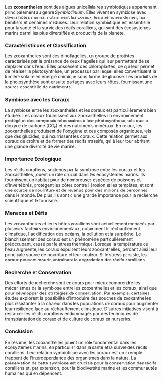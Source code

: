 Les **zooxanthelles** sont des algues unicellulaires symbiotiques appartenant principalement au genre *Symbiodinium*. Elles vivent en symbiose avec divers hôtes marins, notamment les coraux, les anémones de mer, les bénitiers et certaines méduses. Leur relation symbiotique est essentielle pour la santé et la survie des récifs coralliens, qui sont des écosystèmes marins parmi les plus diversifiés et productifs de la planète.

### Caractéristiques et Classification

Les zooxanthelles sont des dinoflagellés, un groupe de protistes caractérisés par la présence de deux flagelles qui leur permettent de se déplacer dans l'eau. Elles possèdent des chloroplastes, ce qui leur permet de réaliser la photosynthèse, un processus par lequel elles convertissent la lumière solaire en énergie chimique sous forme de glucose. Les produits de la photosynthèse sont ensuite partagés avec leurs hôtes, fournissant une source essentielle de nutriments.

### Symbiose avec les Coraux

La symbiose entre les zooxanthelles et les coraux est particulièrement bien étudiée. Les coraux fournissent aux zooxanthelles un environnement protégé et des composés nécessaires à leur photosynthèse, tels que le dioxyde de carbone (CO₂) et des nutriments minéraux. En retour, les zooxanthelles produisent de l'oxygène et des composés organiques, tels que des glucides, qui nourrissent les coraux. Cette relation permet aux coraux de croître et de former des récifs massifs, qui à leur tour abritent une grande diversité de vie marine.

### Importance Écologique

Les récifs coralliens, soutenus par la symbiose entre les coraux et les zooxanthelles, jouent un rôle crucial dans les écosystèmes marins. Ils fournissent un habitat pour de nombreuses espèces de poissons et d'invertébrés, protègent les côtes contre l'érosion et les tempêtes, et sont une source de nourriture et de revenus pour des millions de personnes dans le monde. De plus, ils sont d'une grande importance pour la recherche scientifique et le tourisme.

### Menaces et Défis

Les zooxanthelles et leurs hôtes coralliens sont actuellement menacés par plusieurs facteurs environnementaux, notamment le réchauffement climatique, l'acidification des océans, la pollution et la surpêche. Le blanchissement des coraux est un phénomène particulièrement préoccupant, causé par le stress thermique. Lorsque la température de l'eau augmente, les coraux expulsent leurs zooxanthelles, perdant ainsi leur principale source de nourriture et leur couleur. Si le stress persiste, les coraux peuvent mourir, entraînant la dégradation des récifs coralliens.

### Recherche et Conservation

Des efforts de recherche sont en cours pour mieux comprendre les mécanismes de la symbiose entre les zooxanthelles et les coraux, ainsi que pour développer des stratégies de conservation. Par exemple, certaines études explorent la possibilité d'introduire des souches de zooxanthelles plus résistantes à la chaleur dans les populations de coraux pour augmenter leur résilience face au réchauffement climatique. D'autres initiatives visent à restaurer les récifs coralliens endommagés par des techniques de transplantation de coraux et de culture de coraux en nurseries.

### Conclusion

En résumé, les zooxanthelles jouent un rôle fondamental dans les écosystèmes marins, en particulier dans la santé et la survie des récifs coralliens. Leur relation symbiotique avec les coraux est un exemple frappant de l'interdépendance des organismes dans la nature. La préservation de cette symbiose est cruciale pour la conservation des récifs coralliens et, par extension, pour la biodiversité marine et les communautés humaines qui en dépendent.